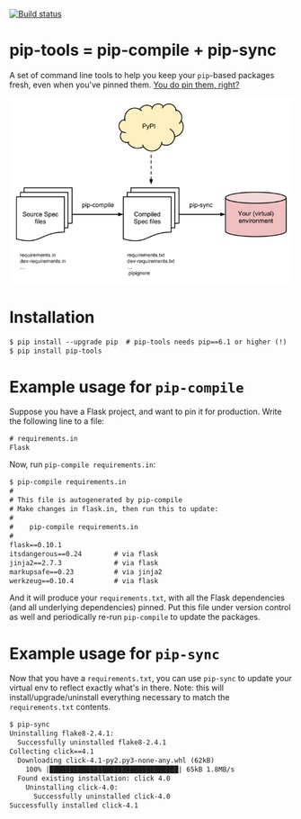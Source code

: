 [![Build status](https://secure.travis-ci.org/nvie/pip-tools.png?branch=future)](https://secure.travis-ci.org/nvie/pip-tools)

pip-tools = pip-compile + pip-sync
==================================

A set of command line tools to help you keep your `pip`-based packages fresh,
even when you've pinned them.  [You do pin them, right?][0]

![pip-tools overview for phase II](./img/pip-tools-overview.png)

[0]: http://nvie.com/posts/pin-your-packages/


Installation
============

```console
$ pip install --upgrade pip  # pip-tools needs pip==6.1 or higher (!)
$ pip install pip-tools
```


Example usage for `pip-compile`
===============================

Suppose you have a Flask project, and want to pin it for production.  Write the
following line to a file:

    # requirements.in
    Flask

Now, run `pip-compile requirements.in`:

```console
$ pip-compile requirements.in
#
# This file is autogenerated by pip-compile
# Make changes in flask.in, then run this to update:
#
#    pip-compile requirements.in
#
flask==0.10.1
itsdangerous==0.24        # via flask
jinja2==2.7.3             # via flask
markupsafe==0.23          # via jinja2
werkzeug==0.10.4          # via flask
```

And it will produce your `requirements.txt`, with all the Flask dependencies
(and all underlying dependencies) pinned.  Put this file under version control
as well and periodically re-run `pip-compile` to update the packages.


Example usage for `pip-sync`
============================

Now that you have a `requirements.txt`, you can use `pip-sync` to update your
virtual env to reflect exactly what's in there.  Note: this will
install/upgrade/uninstall everything necessary to match the `requirements.txt`
contents.

```console
$ pip-sync
Uninstalling flake8-2.4.1:
  Successfully uninstalled flake8-2.4.1
Collecting click==4.1
  Downloading click-4.1-py2.py3-none-any.whl (62kB)
    100% |████████████████████████████████| 65kB 1.8MB/s
  Found existing installation: click 4.0
    Uninstalling click-4.0:
      Successfully uninstalled click-4.0
Successfully installed click-4.1
```
